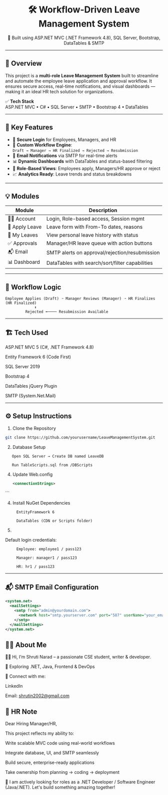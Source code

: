 <h1 align="center">🛠️ Workflow-Driven Leave Management System</h1>
<p align="center">
  🚀 Built using ASP.NET MVC (.NET Framework 4.8), SQL Server, Bootstrap, DataTables & SMTP  
</p>

---

## 📌 Overview

This project is a **multi-role Leave Management System** built to streamline and automate the employee leave application and approval workflow. It ensures secure access, real-time notifications, and visual dashboards — making it an ideal HR tech solution for organizations.

✅ **Tech Stack**  
ASP.NET MVC • C# • SQL Server • SMTP • Bootstrap 4 • DataTables

---

## 🎯 Key Features

- 🔐 **Secure Login** for Employees, Managers, and HR
- 🔄 **Custom Workflow Engine**:  
  `Draft → Manager → HR Finalized → Rejected → Resubmission`
- 📧 **Email Notifications** via SMTP for real-time alerts
- 📊 **Dynamic Dashboards** with DataTables and status-based filtering
- 📁 **Role-Based Views**: Employees apply, Managers/HR approve or reject
- 📈 **Analytics Ready**: Leave trends and status breakdowns

---

## 💡 Modules

| Module        | Description                                   |
|---------------|-----------------------------------------------|
| 👨‍💼 Account    | Login, Role-based access, Session mgmt         |
| 📝 Apply Leave | Leave form with From-To dates, reasons        |
| 📄 My Leaves   | View personal leave history with status       |
| ✅ Approvals   | Manager/HR leave queue with action buttons    |
| 📬 Email       | SMTP alerts on approval/rejection/resubmission|
| 📊 Dashboard   | DataTables with search/sort/filter capabilities|

---

## 🧠 Workflow Logic

```plaintext
Employee Applies (Draft) ➝ Manager Reviews (Manager) ➝ HR Finalizes (HR Finalized)
             ⬇
         Rejected ⬅──── Resubmission Available
```
---

## 🏗️ Tech Used
ASP.NET MVC 5 (C#, .NET Framework 4.8)

Entity Framework 6 (Code First)

SQL Server 2019

Bootstrap 4

DataTables jQuery Plugin

SMTP (System.Net.Mail)

-----
## ⚙️ Setup Instructions
1. Clone the Repository
```bash
git clone https://github.com/yourusername/LeaveManagementSystem.git
```


2. Database Setup
```
   Open SQL Server → Create DB named LeaveDB

   Run TableScripts.sql from /DBScripts
```

4. Update Web.config
   ```xml
   <connectionStrings>
  <add name="DefaultConnection" connectionString="Data Source=.;Initial Catalog=LeaveDB;Integrated Security=True" providerName="System.Data.SqlClient" />
</connectionStrings>
```


4. Install NuGet Dependencies
```
     EntityFramework 6

     DataTables (CDN or Scripts folder)
```

5. 
  Default login credentials:
```
     Employee: employee1 / pass123

     Manager: manager1 / pass123

     HR: hr1 / pass123
```
---

## 📬 SMTP Email Configuration

```xml
<system.net>
  <mailSettings>
    <smtp from="admin@yourdomain.com">
      <network host="smtp.yourserver.com" port="587" userName="your_email" password="your_password" enableSsl="true" />
    </smtp>
  </mailSettings>
</system.net>
```

## 🧑‍💻 About Me
🙋‍♀️ Hi, I’m Shruti Narad – a passionate CSE student, writer & developer.

🌱 Exploring .NET, Java, Frontend & DevOps

💌 Connect with me:

LinkedIn

Email: shrutin2002@gmail.com

## 🎯 HR Note
Dear Hiring Manager/HR,

This project reflects my ability to:

Write scalable MVC code using real-world workflows

Integrate database, UI, and SMTP seamlessly

Build secure, enterprise-ready applications

Take ownership from planning → coding → deployment

📢 I am actively looking for roles as a .NET Developer / Software Engineer (Java/.NET).
Let's build something amazing together!
